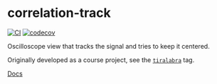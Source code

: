 # correlation-track

[![CI](https://github.com/ollpu/tiralabra/actions/workflows/coverage.yml/badge.svg)](https://github.com/ollpu/tiralabra/actions/workflows/coverage.yml)
[![codecov](https://codecov.io/gh/ollpu/tiralabra/branch/main/graph/badge.svg?token=NXYLTIWRUU)](https://codecov.io/gh/ollpu/tiralabra)

Oscilloscope view that tracks the signal and tries to keep it centered.

Originally developed as a course project, see the [`tiralabra`](https://github.com/ollpu/tiralabra/tree/tiralabra) tag.

[Docs](https://ollpu.github.io/tiralabra)
